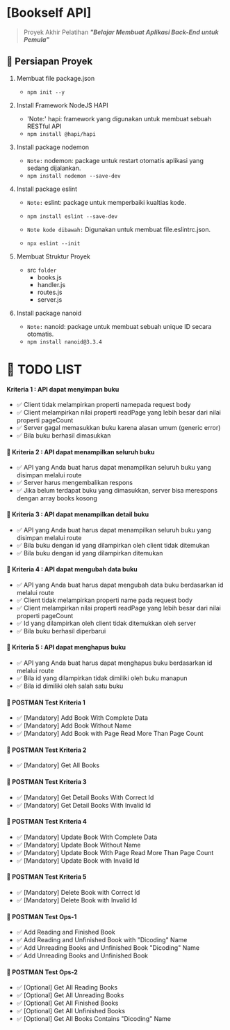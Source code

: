 # [Bookself API]

> Proyek Akhir Pelatihan **_"Belajar Membuat Aplikasi Back-End untuk Pemula"_**

## 📑 Persiapan Proyek

1.  Membuat file package.json
    - `npm init --y`
2.  Install Framework NodeJS HAPI
    - 'Note:' hapi: framework yang digunakan untuk membuat sebuah RESTful API
    - `npm install @hapi/hapi`
3.  Install package nodemon
    - `Note:` nodemon: package untuk restart otomatis aplikasi yang sedang dijalankan.
    - `npm install nodemon --save-dev`
4.  Install package eslint

    - `Note:` eslint: package untuk memperbaiki kualtias kode.
    - `npm install eslint --save-dev`

    - `Note kode dibawah:` Digunakan untuk membuat file.eslintrc.json.
    - `npx eslint --init`

5.  Membuat Struktur Proyek

    - src `folder`
      - books.js
      - handler.js
      - routes.js
      - server.js

6.  Install package nanoid
    - `Note:` nanoid: package untuk membuat sebuah unique ID secara otomatis.
    - `npm install nanoid@3.3.4`

# 📝 TODO LIST

#### Kriteria 1 : API dapat menyimpan buku

- ✅ Client tidak melampirkan properti namepada request body
- ✅ Client melampirkan nilai properti readPage yang lebih besar dari nilai properti pageCount
- ✅ Server gagal memasukkan buku karena alasan umum (generic error)
- ✅ Bila buku berhasil dimasukkan

#### 📄 Kriteria 2 : API dapat menampilkan seluruh buku

- ✅ API yang Anda buat harus dapat menampilkan seluruh buku yang disimpan melalui route
- ✅ Server harus mengembalikan respons
- ✅ Jika belum terdapat buku yang dimasukkan, server bisa merespons dengan array books kosong

#### 📄 Kriteria 3 : API dapat menampilkan detail buku

- ✅ API yang Anda buat harus dapat menampilkan seluruh buku yang disimpan melalui route
- ✅ Bila buku dengan id yang dilampirkan oleh client tidak ditemukan
- ✅ Bila buku dengan id yang dilampirkan ditemukan

#### 📄 Kriteria 4 : API dapat mengubah data buku

- ✅ API yang Anda buat harus dapat mengubah data buku berdasarkan id melalui route
- ✅ Client tidak melampirkan properti name pada request body
- ✅ Client melampirkan nilai properti readPage yang lebih besar dari nilai properti pageCount
- ✅ Id yang dilampirkan oleh client tidak ditemukkan oleh server
- ✅ Bila buku berhasil diperbarui

#### 📄 Kriteria 5 : API dapat menghapus buku

- ✅ API yang Anda buat harus dapat menghapus buku berdasarkan id melalui route
- ✅ Bila id yang dilampirkan tidak dimiliki oleh buku manapun
- ✅ Bila id dimiliki oleh salah satu buku

#### 📮 POSTMAN Test Kriteria 1

- ✅ [Mandatory] Add Book With Complete Data
- ✅ [Mandatory] Add Book Without Name
- ✅ [Mandatory] Add Book with Page Read More Than Page Count

#### 📮 POSTMAN Test Kriteria 2

- ✅ [Mandatory] Get All Books

#### 📮 POSTMAN Test Kriteria 3

- ✅ [Mandatory] Get Detail Books With Correct Id
- ✅ [Mandatory] Get Detail Books With Invalid Id

#### 📮 POSTMAN Test Kriteria 4

- ✅ [Mandatory] Update Book With Complete Data
- ✅ [Mandatory] Update Book Without Name
- ✅ [Mandatory] Update Book With Page Read More Than Page Count
- ✅ [Mandatory] Update Book with Invalid Id

#### 📮 POSTMAN Test Kriteria 5

- ✅ [Mandatory] Delete Book with Correct Id
- ✅ [Mandatory] Delete Book with Invalid Id

#### 📮 POSTMAN Test Ops-1

- ✅ Add Reading and Finished Book
- ✅ Add Reading and Unfinished Book with "Dicoding" Name
- ✅ Add Unreading Books and Unfinished Book "Dicoding" Name
- ✅ Add Unreading Books and Unfinished Book

#### 📮 POSTMAN Test Ops-2

- ✅ [Optional] Get All Reading Books
- ✅ [Optional] Get All Unreading Books
- ✅ [Optional] Get All Finished Books
- ✅ [Optional] Get All Unfinished Books
- ✅ [Optional] Get All Books Contains "Dicoding" Name
